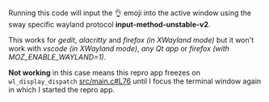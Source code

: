 Running this code will input the 👌 emoji into the active window using the sway specific wayland protocol **input-method-unstable-v2**.

This works for *gedit*, *alacritty* and *firefox (in XWayland mode)* but it won't work with *vscode (in XWayland mode)*, *any Qt app* or *firefox (with MOZ_ENABLE_WAYLAND=1)*.

**Not working** in this case means this repro app freezes on `wl_display_dispatch` [src/main.c#L76](src/main.c#L76) until I focus the terminal window again in which I started the repro app.
